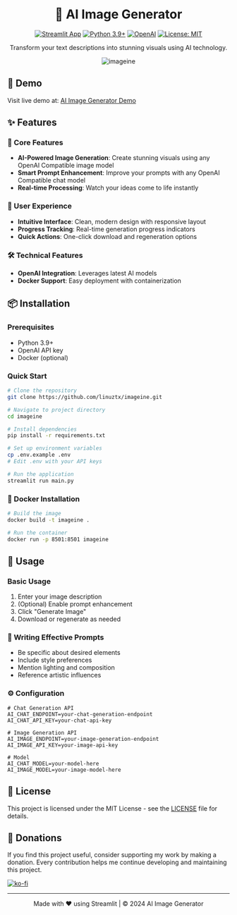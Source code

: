 <div align="center">

# 🎨 AI Image Generator

[![Streamlit App](https://static.streamlit.io/badges/streamlit_badge_black_white.svg)](https://streamlit.io)
[![Python 3.9+](https://img.shields.io/badge/python-3.9+-blue.svg)](https://www.python.org/downloads/)
[![OpenAI](https://img.shields.io/badge/OpenAI-API-green.svg)](https://openai.com/)
[![License: MIT](https://img.shields.io/badge/License-MIT-yellow.svg)](https://opensource.org/licenses/MIT)

Transform your text descriptions into stunning visuals using AI technology.

![imageine](https://github.com/user-attachments/assets/fea57fac-8586-4f25-aaae-058e414fe685)

</div>

## 🚀 Demo

Visit live demo at: [AI Image Generator Demo](https://imageine.streamlit.app/)

## ✨ Features

### 🎯 Core Features
- **AI-Powered Image Generation**: Create stunning visuals using any OpenAI Compatible image model
- **Smart Prompt Enhancement**: Improve your prompts with any OpenAI Compatible chat model
- **Real-time Processing**: Watch your ideas come to life instantly

### 💫 User Experience
- **Intuitive Interface**: Clean, modern design with responsive layout
- **Progress Tracking**: Real-time generation progress indicators
- **Quick Actions**: One-click download and regeneration options

### 🛠️ Technical Features
- **OpenAI Integration**: Leverages latest AI models
- **Docker Support**: Easy deployment with containerization

## 📦 Installation

### Prerequisites
- Python 3.9+
- OpenAI API key
- Docker (optional)

### Quick Start
```bash
# Clone the repository
git clone https://github.com/linuztx/imageine.git

# Navigate to project directory
cd imageine

# Install dependencies
pip install -r requirements.txt

# Set up environment variables
cp .env.example .env
# Edit .env with your API keys

# Run the application
streamlit run main.py
```

### 🐳 Docker Installation
```bash
# Build the image
docker build -t imageine .

# Run the container
docker run -p 8501:8501 imageine
```

## 🎯 Usage

### Basic Usage
1. Enter your image description
2. (Optional) Enable prompt enhancement
3. Click "Generate Image"
4. Download or regenerate as needed

### 🎨 Writing Effective Prompts
- Be specific about desired elements
- Include style preferences
- Mention lighting and composition
- Reference artistic influences

### ⚙️ Configuration
```env
# Chat Generation API
AI_CHAT_ENDPOINT=your-chat-generation-endpoint
AI_CHAT_API_KEY=your-chat-api-key

# Image Generation API
AI_IMAGE_ENDPOINT=your-image-generation-endpoint
AI_IMAGE_API_KEY=your-image-api-key 

# Model
AI_CHAT_MODEL=your-model-here
AI_IMAGE_MODEL=your-image-model-here
```

## 📝 License

This project is licensed under the MIT License - see the [LICENSE](LICENSE) file for details.

## 💝 Donations

If you find this project useful, consider supporting my work by making a donation. Every contribution helps me continue developing and maintaining this project.

[![ko-fi](https://ko-fi.com/img/githubbutton_sm.svg)](https://ko-fi.com/linuztx)


---

<div align="center">
Made with ❤️ using Streamlit | © 2024 AI Image Generator
</div>
